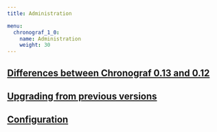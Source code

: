```yaml
---
title: Administration

menu:
  chronograf_1_0:
    name: Administration
    weight: 30
---
```


## [Differences between Chronograf 0.13 and 0.12](/chronograf/v1.0/administration/differences/)

## [Upgrading from previous versions](/chronograf/v1.0/administration/upgrading/)

## [Configuration](/chronograf/v1.0/administration/configuration/)
